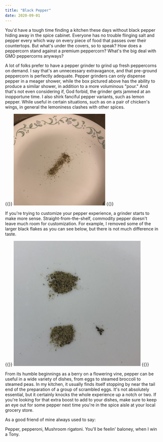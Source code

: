 ```yaml
---
title: "Black Pepper"
date: 2020-09-01
---
```


You'd have a tough time finding a kitchen these days without black pepper hiding away in the spice cabinet. Everyone has no trouble flinging salt and pepper every which way on every piece of food that passes over their countertops. But what's under the covers, so to speak? How does a peppercorn stand against a premium peppercorn? What's the big deal with GMO peppercorns anyways?

A lot of folks prefer to have a pepper grinder to grind up fresh peppercorns on demand. I say that's an unnecessary extravagance, and that pre-ground peppercorn is perfectly adequate. Pepper grinders can only dispense pepper in a  meager shower, while the box pictured above has the ability to produce a similar shower, in addition to a more voluminous "pour." And that's not even considering if, God forbid, the grinder gets jammed at an inopportune time. I also shirk fanciful pepper variants, such as lemon pepper. While useful in certain situations, such as on a pair of chicken's wings, in general the lemoniness clashes with other spices.

{{<img>}}
![](plate.jpg)
{{</img>}}

If you're trying to customize your pepper experience, a grinder starts to make more sense. Straight-from-the-shelf, commodity pepper doesn't leave much room for customization. For example, I removed some of the larger black flakes as you can see below, but there is not much difference in taste.

{{<img>}}
![](sorted.jpg)
{{</img>}}

From its humble beginnings as a berry on a flowering vine, pepper can be useful in a wide variety of dishes, from eggs to steamed broccoli to steamed peas. In my kitchen, it usually finds itself stopping by near the tail end of the preparation of a group of scrambled eggs. It's not absolutely essential, but it certainly knocks the whole experience up a notch or two. If you're looking for that extra boost to add to your dishes, make sure to keep an eye out for some pepper next time you're in the spice aisle at your local grocery store.


As a good friend of mine always used to say:
<div class="poem">
<p>
<span>Pepper, pepperoni,</span>
<span>Mushroom rigatoni.</span>
<span>You'll be feelin' baloney,</span>
<span>when I win a Tony.</span>
</p>
</div>

